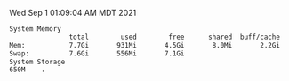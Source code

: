 Wed Sep  1 01:09:04 AM MDT 2021
```bash
System Memory
               total        used        free      shared  buff/cache   available
Mem:           7.7Gi       931Mi       4.5Gi       8.0Mi       2.2Gi       6.4Gi
Swap:          7.6Gi       556Mi       7.1Gi
System Storage
650M	.
```
